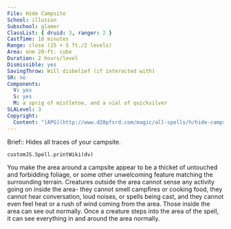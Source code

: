 ```yaml
---
File: Hide Campsite
School: illusion
Subschool: glamer
ClassList: { druid: 3, ranger: 2 }
CastTime: 10 minutes
Range: close (25 + 5 ft./2 levels)
Area: one 20-ft. cube
Duration: 2 hours/level
Dismissible: yes
SavingThrow: Will disbelief (if interacted with)
SR: no
Components:
  V: yes
  S: yes
  M: a sprig of mistletoe, and a vial of quicksilver
SLALevel: 3
Copyright:
  Content: "[APG](http://www.d20pfsrd.com/magic/all-spells/h/hide-campsite)"
---
```

Brief:: Hides all traces of your campsite.

```dataviewjs
customJS.Spell.printWiki(dv)
```

You make the area around a campsite appear to be a thicket of untouched and forbidding foliage, or some other unwelcoming feature matching the surrounding terrain. Creatures outside the area cannot sense any activity going on inside the area- they cannot smell campfires or cooking food, they cannot hear conversation, loud noises, or spells being cast, and they cannot even feel heat or a rush of wind coming from the area. Those inside the area can see out normally. Once a creature steps into the area of the spell, it can see everything in and around the area normally.
